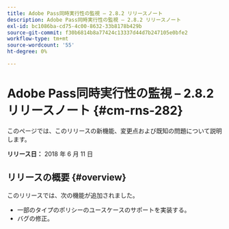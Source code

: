 ```yaml
---
title: Adobe Pass同時実行性の監視 – 2.8.2 リリースノート
description: Adobe Pass同時実行性の監視 – 2.8.2 リリースノート
exl-id: bc1086ba-cd75-4c00-8632-33b8178b429b
source-git-commit: f30b6814b8a77424c13337d44d7b247105e0bfe2
workflow-type: tm+mt
source-wordcount: '55'
ht-degree: 0%

---
```


# Adobe Pass同時実行性の監視 – 2.8.2 リリースノート {#cm-rns-282}

このページでは、このリリースの新機能、変更点および既知の問題について説明します。

**リリース日：** 2018 年 6 月 11 日

## リリースの概要 {#overview}

このリリースでは、次の機能が追加されました。

* 一部のタイプのポリシーのユースケースのサポートを実装する。
* バグの修正。
